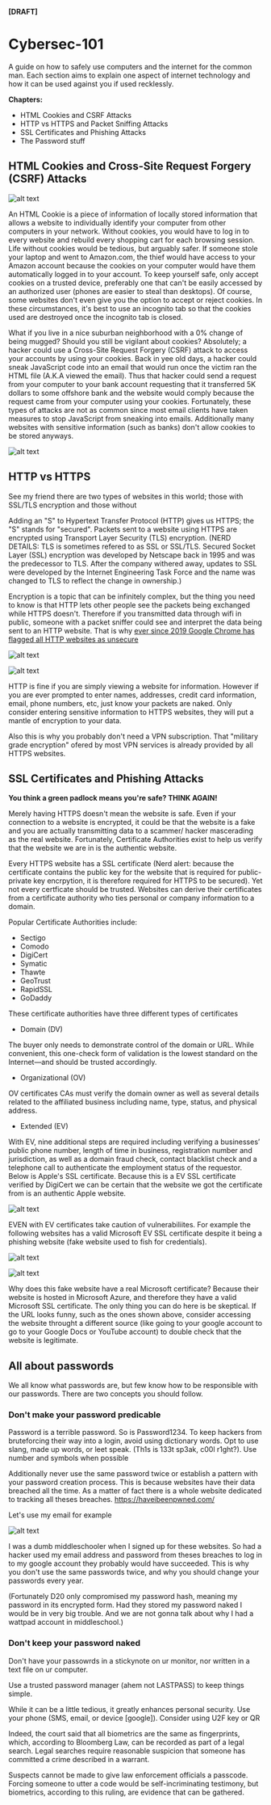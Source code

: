**[DRAFT]**

# Cybersec-101
A guide on how to safely use computers and the internet for the common man. Each section aims to explain one aspect of internet technology and how it can be used against you if used recklessly.

**Chapters:**
- HTML Cookies and CSRF Attacks
- HTTP vs HTTPS and Packet Sniffing Attacks
- SSL Certificates and Phishing Attacks
- The Password stuff

## HTML Cookies and Cross-Site Request Forgery (CSRF) Attacks

![alt text](https://github.com/Cham0i/Cybersec-101/blob/main/Cybersec101/1.jpg)

An HTML Cookie is a piece of information of locally stored information that allows a website to individually identify your computer from other computers in your network. Without cookies, you would have to log in to every website and rebuild every shopping cart for each browsing session. Life without cookies would be tedious, but arguably safer. If someone stole your laptop and went to Amazon.com, the thief would have access to your Amazon account because the cookies on your computer would have them automatically logged in to your account. To keep yourself safe, only accept cookies on a trusted device, preferably one that can't be easily accessed by an authorized user (phones are easier to steal than desktops). Of course, some websites don't even give you the option to accept or reject cookies. In these circumstances, it's best to use an incognito tab so that the cookies used are destroyed once the incognito tab is closed. 

What if you live in a nice suburban neighborhood with a 0% change of being mugged? Should you still be vigilant about cookies? Absolutely; a hacker could use a Cross-Site Request Forgery (CSRF) attack to access your accounts by using your cookies. Back in yee old days, a hacker could sneak JavaScript code into an email that would run once the victim ran the HTML file (A.K.A viewed the email). Thus that hacker could send a request from your computer to your bank account requesting that it transferred 5K dollars to some offshore bank and the website would comply because the request came from your computer using your cookies. Fortunately, these types of attacks are not as common since most email clients have taken measures to stop JavaScript from sneaking into emails. Additionally many websites with sensitive information (such as banks) don't allow cookies to be stored anyways.

![alt text](https://github.com/Cham0i/Cybersec-101/blob/main/Cybersec101/2.jpg)

## HTTP vs HTTPS

See my friend there are two types of websites in this world; those with SSL/TLS encryption and those without

Adding an "S" to Hypertext Transfer Protocol (HTTP) gives us HTTPS; the "S" stands for "secured". Packets sent to a website using HTTPS are encrypted using Transport Layer Security (TLS) encryption. (NERD DETAILS: TLS is sometimes refered to as SSL or SSL/TLS. Secured Socket Layer (SSL) encryption was developed by Netscape back in 1995 and was the predecessor to TLS. After the company withered away, updates to SSL were developed by the Internet Engineering Task Force and the name was changed to TLS to reflect the change in ownership.)

Encryption is a topic that can be infinitely complex, but the thing you need to know is that HTTP lets other people see the packets being exchanged while HTTPS doesn't. Therefore if you transmitted data through wifi in public, someone with a packet sniffer could see and interpret the data being sent to an HTTP website. That is why [ever since 2019 Google Chrome has flagged all HTTP websites as unsecure](https://security.googleblog.com/2018/02/a-secure-web-is-here-to-stay.html)

![alt text](https://github.com/Cham0i/Cybersec-101/blob/main/Cybersec101/3.png)

![alt text](https://github.com/Cham0i/Cybersec-101/blob/main/Cybersec101/5.png)

HTTP is fine if you are simply viewing a website for information. However if you are ever prompted to enter names, addresses, credit card information, email, phone numbers, etc, just know your packets are naked. Only consider entering sensitive information to HTTPS websites, they will put a mantle of encryption to your data.

Also this is why you probably don't need a VPN subscription. That "military grade encryption" ofered by most VPN services is already provided by all HTTPS websites.

## SSL Certificates and Phishing Attacks

**You think a green padlock means you're safe? THINK AGAIN!**

Merely having HTTPS doesn't mean the website is safe. Even if your connection to a website is encrypted, it could be that the website is a fake and you are actually transmitting data to a scammer/ hacker mascerading as the real website. Fortunately, Certificate Authorities exist to help us verify that the website we are in is the authentic website.

Every HTTPS website has a SSL certificate (Nerd alert: because the certificate contains the public key for the website that is required for public-private key encrpytion, it is therefore required for HTTPS to be secured). Yet not every certficate should be trusted. Websites can derive their certificates from a certificate authority who ties personal or company information to a domain.

Popular Certificate Authorities include:
- Sectigo
- Comodo
- DigiCert
- Symatic
- Thawte
- GeoTrust
- RapidSSL
- GoDaddy

These certificate authorities have three different types of certificates

- Domain (DV)

The buyer only needs to demonstrate control of the domain or URL. While convenient, this one-check form of validation is the lowest standard on the Internet—and should be trusted accordingly.


- Organizational (OV)

OV certificates CAs must verify the domain owner as well as several details related to the affiliated business including name, type, status, and physical address.

- Extended (EV)

With EV, nine additional steps are required including verifying a businesses’ public phone number, length of time in business, registration number and jurisdiction, as well as a domain fraud check, contact blacklist check and a telephone call to authenticate the employment status of the requestor. Below is Apple's SSL certificate. Because this is a EV SSL certificate verified by DigiCert we can be certain that the website we got the certificate from is an authentic Apple website.

![alt text](https://github.com/Cham0i/Cybersec-101/blob/main/Cybersec101/6.png)

EVEN with EV certificates take caution of vulnerabiliites. For example the following websites has a valid Microsoft EV SSL certificate despite it being a phishing website (fake website used to fish for credentials).

![alt text](https://github.com/Cham0i/Cybersec-101/blob/main/Cybersec101/phishing-site.jpg)

![alt text](https://github.com/Cham0i/Cybersec-101/blob/main/Cybersec101/4.jpg)

Why does this fake website have a real Microsoft certificate? Because their website is hosted in Microsoft Azure, and therefore they have a valid Microsoft SSL certificate. The only thing you can do here is be skeptical. If the URL looks funny, such as the ones shown above, consider accessing the website throught a different source (like going to your google account to go to your Google Docs or YouTube account) to double check that the website is legitimate.

## All about passwords
 
 We all know what passwords are, but few know how to be responsible with our passwords. There are two concepts you should follow. 
 
### Don't make your password predicable
 
 Password is a terrible password. So is Password1234. To keep hackers from bruteforcing their way into a login, avoid using dictionary words. Opt to use slang, made up words, or leet speak. (Th1s is 133t sp3ak, c00l r1ght?). Use number and symbols when possible 
 
Additionally never use the same password twice or establish a pattern with your password creation process. This is because websites have their data breached all the time. As a matter of fact there is a whole website dedicated to tracking all theses breaches. https://haveibeenpwned.com/

Let's use my email for example

![alt text](https://github.com/Cham0i/Cybersec-101/blob/main/Cybersec101/7.png)

I was a dumb middleschooler when I signed up for these websites. So had a hacker used my email address and password from theses breaches to log in to my google account they probably would have succeeded. This is why you don't use the same passwords twice, and why you should change your passwords every year. 

(Fortunately D20 only compromised my password hash, meaning my password in its encrypted form. Had they stored my password naked I would be in very big trouble. And we are not gonna talk about why I had a wattpad account in middleschool.)

 
### Don't keep your password naked
 Don't have your passowrds in a stickynote on ur monitor, nor written in a text file on ur computer. 
 
 Use a trusted password manager (ahem not LASTPASS) to keep things simple.

While it can be a little tedious, it greatly enhances personal security. Use your phone (SMS, email, or device [google]). Consider using U2F key or QR

Indeed, the court said that all biometrics are the same as fingerprints, which, according to Bloomberg Law, can be recorded as part of a legal search. Legal searches require reasonable suspicion that someone has committed a crime described in a warrant.

Suspects cannot be made to give law enforcement officials a passcode. Forcing someone to utter a code would be self-incriminating testimony, but biometrics, according to this ruling, are evidence that can be gathered.





